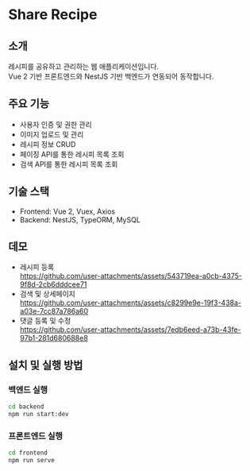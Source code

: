 # Share Recipe

## 소개
레시피를 공유하고 관리하는 웹 애플리케이션입니다.  
Vue 2 기반 프론트엔드와 NestJS 기반 백엔드가 연동되어 동작합니다.

## 주요 기능
- 사용자 인증 및 권한 관리  
- 이미지 업로드 및 관리  
- 레시피 정보 CRUD  
- 페이징 API를 통한 레시피 목록 조회  
- 검색 API를 통한 레시피 목록 조회  

## 기술 스택
- Frontend: Vue 2, Vuex, Axios  
- Backend: NestJS, TypeORM, MySQL

## 데모
- 레시피 등록   
  https://github.com/user-attachments/assets/543719ea-a0cb-4375-9f8d-2cb6dddcee71
- 검색 및 상세페이지   
  https://github.com/user-attachments/assets/c8299e9e-19f3-438a-a03e-7cc87a786a60
- 댓글 등록 및 수정   
  https://github.com/user-attachments/assets/7edb6eed-a73b-43fe-97b1-281d680688e8



## 설치 및 실행 방법
### 백엔드 실행
```bash
cd backend
npm run start:dev
```

### 프론트엔드 실행
```bash
cd frontend
npm run serve
